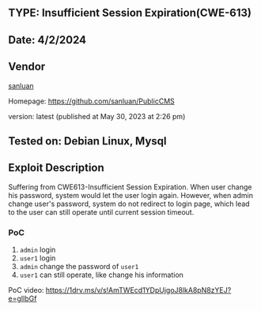 ## TYPE: Insufficient Session Expiration(CWE-613)

## Date: 4/2/2024
## Vendor
[sanluan](https://github.com/sanluan)

Homepage: https://github.com/sanluan/PublicCMS

version: latest (published at May 30, 2023 at 2:26 pm)

## Tested on: Debian Linux, Mysql

## Exploit Description
Suffering from CWE613-Insufficient Session Expiration. 
When user change his password, system would let the user login again.
However, when admin change user's password, system do not redirect to login page, which lead to the user can still operate until current session timeout.

### PoC
1. `admin` login
2. `user1` login
3. `admin` change the password of  `user1`
4. `user1` can still operate, like change his information

PoC video: https://1drv.ms/v/s!AmTWEcd1YDpUjgoJ8lkA8pN8zYEJ?e=gIlbGf
